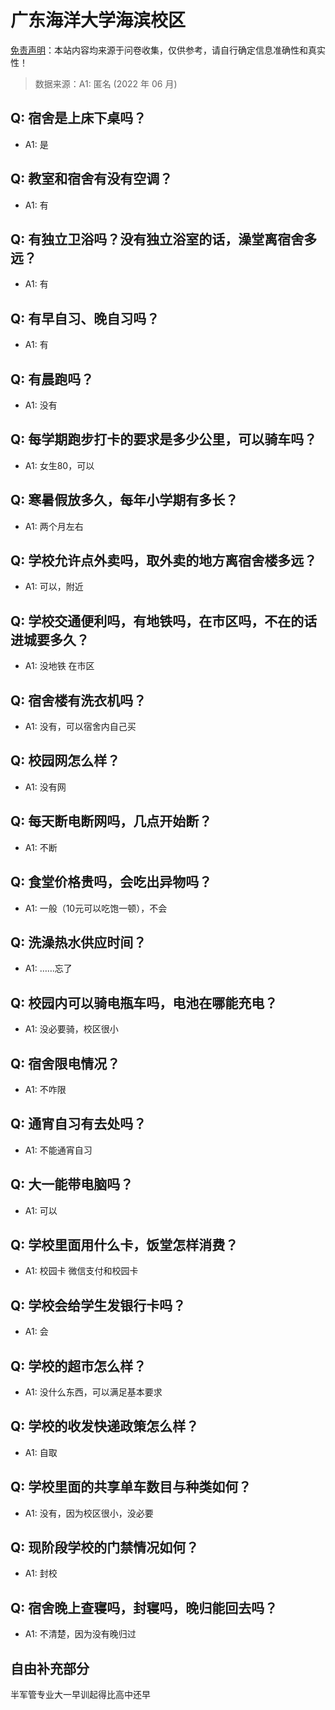# 广东海洋大学海滨校区

[免责声明](https://colleges.chat/#_3)：本站内容均来源于问卷收集，仅供参考，请自行确定信息准确性和真实性！

> 数据来源：A1: 匿名 (2022 年 06 月)

## Q: 宿舍是上床下桌吗？

- A1: 是

## Q: 教室和宿舍有没有空调？

- A1: 有

## Q: 有独立卫浴吗？没有独立浴室的话，澡堂离宿舍多远？

- A1: 有

## Q: 有早自习、晚自习吗？

- A1: 有

## Q: 有晨跑吗？

- A1: 没有

## Q: 每学期跑步打卡的要求是多少公里，可以骑车吗？

- A1: 女生80，可以

## Q: 寒暑假放多久，每年小学期有多长？

- A1: 两个月左右

## Q: 学校允许点外卖吗，取外卖的地方离宿舍楼多远？

- A1: 可以，附近

## Q: 学校交通便利吗，有地铁吗，在市区吗，不在的话进城要多久？

- A1: 没地铁 在市区

## Q: 宿舍楼有洗衣机吗？

- A1: 没有，可以宿舍内自己买

## Q: 校园网怎么样？

- A1: 没有网

## Q: 每天断电断网吗，几点开始断？

- A1: 不断

## Q: 食堂价格贵吗，会吃出异物吗？

- A1: 一般（10元可以吃饱一顿），不会

## Q: 洗澡热水供应时间？

- A1: ……忘了

## Q: 校园内可以骑电瓶车吗，电池在哪能充电？

- A1: 没必要骑，校区很小

## Q: 宿舍限电情况？

- A1: 不咋限

## Q: 通宵自习有去处吗？

- A1: 不能通宵自习

## Q: 大一能带电脑吗？

- A1: 可以

## Q: 学校里面用什么卡，饭堂怎样消费？

- A1: 校园卡 微信支付和校园卡

## Q: 学校会给学生发银行卡吗？

- A1: 会

## Q: 学校的超市怎么样？

- A1: 没什么东西，可以满足基本要求

## Q: 学校的收发快递政策怎么样？

- A1: 自取

## Q: 学校里面的共享单车数目与种类如何？

- A1: 没有，因为校区很小，没必要

## Q: 现阶段学校的门禁情况如何？

- A1: 封校

## Q: 宿舍晚上查寝吗，封寝吗，晚归能回去吗？

- A1: 不清楚，因为没有晚归过

## 自由补充部分

半军管专业大一早训起得比高中还早